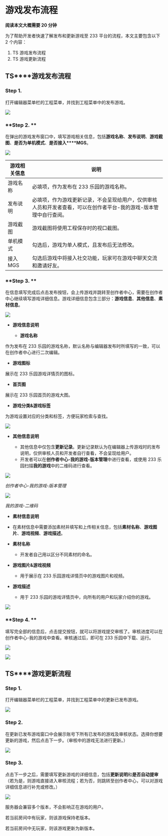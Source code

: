 # 游戏发布流程

**阅读本文大概需要 20 分钟**

为了帮助开发者快速了解发布和更新游戏至 233 平台的流程，本文主要包含以下 2 个内容：

1. TS 游戏发布流程
2. TS 游戏更新流程

## **TS****游戏发布流程**

### **Step 1.**

打开编辑器菜单栏的工程菜单，并找到工程菜单中的发布游戏。

![](https://wstatic-a1.233leyuan.com/productdocs/static/boxcnMLIuxXob02ZtaCCEftfoX4.png)

### **Step 2. **

在弹出的游戏发布窗口中，填写游戏相关信息，包括**游戏名称**、**发布说明**、**游戏截图**、**是否为单机模式**、**是否接入****MGS**。

![](https://wstatic-a1.233leyuan.com/productdocs/static/boxcnNpTmm9HSpvBNvwM7sx65mC.png)

| 游戏相关信息 | 说明                                                                                                               |
| ------------ | ------------------------------------------------------------------------------------------------------------------ |
| 游戏名称     | 必填项，作为发布在 233 乐园的游戏名称。                                                                            |
| 发布说明     | 必填项，作为游戏更新记录，不会呈现给用户，仅供审核人员和开发者查看，可以在创作者平台-我的游戏-版本管理中自行查阅。 |
| 游戏截图     | 游戏截图将使用工程保存时的视口截图。                                                                               |
| 单机模式     | 勾选后，游戏为单人模式，且发布后无法修改。                                                                         |
| 接入 MGS     | 勾选后游戏中将接入社交功能，玩家可在游戏中聊天交流和邀请好友。                                                     |

### **Step 3. **

在信息填写完成后点击发布按钮，会上传游戏并跳转至创作者中心，需要在创作者中心继续填写游戏详细信息。游戏详细信息包含三部分：**游戏信息**、**其他信息**、**素材信息**。

![](https://wstatic-a1.233leyuan.com/productdocs/static/boxcnGKy8uTU1PPXm8gPWJOazkd.png)

- **游戏信息说明**

  - **游戏名称**

作为发布在 233 乐园的游戏名称，默认名称与编辑器发布时所填写的一致，可以在创作者中心进行二次编辑。

- **游戏图标**

展示在 233 乐园游戏详情页的图标。

- **首页图**

展示在 233 乐园首页的游戏大图。

- **游戏分类&游戏标签**

为游戏设置对应的分类和标签，方便玩家检索与查找。

![](https://wstatic-a1.233leyuan.com/productdocs/static/boxcnkEYOzhM7aG8Yl1yRXF4urW.png)

- **其他信息说明**

  - 其他信息中仅包含**更新记录**。更新记录默认为在编辑器上传游戏时的发布说明，仅供审核人员和开发者自行查看，不会呈现给用户。
  - 开发者可以在**创作者中心-我的游戏-版本管理**中进行查看，或使用 233 乐园扫描**我的游戏**中的二维码进行查看。

![](https://wstatic-a1.233leyuan.com/productdocs/static/boxcnIAT3q30PaXTtpHBUkEg9Zd.png)

<em>创作者中心-我的游戏-版本管理</em>

![](https://wstatic-a1.233leyuan.com/productdocs/static/boxcnA9ZMsfGVez5V4CGPWvdpub.png)

<em>我的游戏-二维码</em>

- **素材信息说明**
- 在素材信息中需要添加素材并填写和上传相关信息，包括**素材名称**、**游戏图片**、**游戏视频**、**游戏描述**。
- **素材名称**

  - 开发者自己用以区分不同素材的命名。
- **游戏图片&游戏视频**

  - 用于展示在 233 乐园游戏详情页中的游戏图片和视频。
- **游戏描述**

  - 用于 233 乐园的游戏详情页中，向所有的用户和玩家介绍你的游戏。

![](https://wstatic-a1.233leyuan.com/productdocs/static/boxcnKdx8ZIFWgVhCH7CSz175zc.png)

### **Step 4. **

填写完全部的信息后，点击提交按钮，就可以将游戏提交审核了。审核进度可以在创作者中心-我的游戏中查看。审核通过后，即可在 233 乐园中下载、运行。

![](https://wstatic-a1.233leyuan.com/productdocs/static/boxcnZHgvUeV2H3qiw6EhRJWnaf.png)

![](https://wstatic-a1.233leyuan.com/productdocs/static/boxcnCSKAsI10EEYCAjpGbjhjlh.png)

## **TS****游戏更新流程**

### **Step 1.**

打开编辑器菜单栏的工程菜单，并找到工程菜单中的更新已发布游戏。

![](https://wstatic-a1.233leyuan.com/productdocs/static/boxcnsNwvd9lagHd1if2kqPSege.png)

### **Step 2.**

在更新已发布游戏窗口中会展示账号下所有已发布的游戏及审核状态。选择你想要更新的游戏，然后点击下一步。（审核中的游戏无法进行更新。）

![](https://wstatic-a1.233leyuan.com/productdocs/static/boxcnA2qUtCX9x1pBkHRkzs1xcg.png)

### **Step 3.**

点击下一步之后，需要填写更新游戏的详细信息，包括**更新说明**和**是否自动提审**（若为是，则游戏直接进入审核流程；若为否，则跳转至创作者中心，可以对游戏详细信息进行补充或修改。）

![](https://wstatic-a1.233leyuan.com/productdocs/static/boxcnhH2HFEP56MWwP2EXijInDg.png)

服务器会兼容多个版本，不会影响正在游戏的用户。

若当前房间中有玩家，则该游戏保持老版本。

若当前房间中无玩家，则该游戏更新为新版本。
